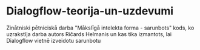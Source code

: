 # Dialogflow-teorija-un-uzdevumi
Zinātniski pētniciskā darba "Mākslīgā intelekta forma - sarunbots" kods, ko uzrakstīja darba autors Ričards Helmanis un kas tika izmantots, lai Dialogflow vietnē izveidotu sarunbotu
